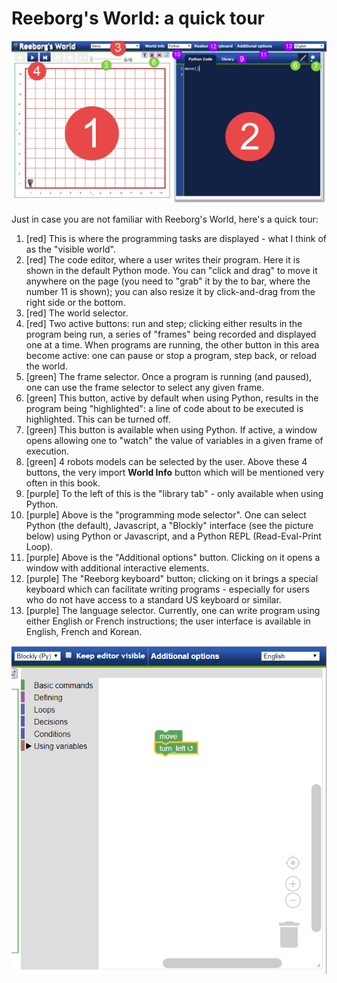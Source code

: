 # Reeborg's World: a quick tour

![](/assets/reeborg_world_tour.png)

Just in case you are not familiar with Reeborg's World, here's a quick tour:

1. \[red\] This is where the programming tasks are displayed - what I think of as the "visible world".
2. \[red\] The code editor, where a user writes their program. Here it is shown in the default Python mode. You can "click and drag" to move it anywhere on the page \(you need to "grab" it by the to bar, where the number 11 is shown\); you can also resize it by click-and-drag from the right side or the bottom.
3. \[red\] The world selector.
4. \[red\] Two active buttons: run and step; clicking either results in the program being run, a series of "frames" being recorded and displayed one at a time. When programs are running, the other button in this area become active: one can pause or stop a program, step back, or reload the world.
5. \[green\] The frame selector. Once a program is running \(and paused\), one can use the frame selector to select any given frame.
6. \[green\] This button, active by default when using Python, results in the program being "highlighted": a line of code about to be executed is highlighted. This can be turned off.
7. \[green\] This button is available when using Python. If active, a window opens allowing one to "watch" the value of variables in a given frame of execution.
8. \[green\] 4 robots models can be selected by the user. Above these 4 buttons, the very import **World Info** button which will be mentioned very often in this book.
9. \[purple\] To the left of this is the "library tab" - only available when using Python.
10. \[purple\] Above is the "programming mode selector". One can select Python \(the default\), Javascript, a "Blockly" interface \(see the picture below\) using Python or Javascript, and a Python REPL \(Read-Eval-Print Loop\).
11. \[purple\] Above is the "Additional options" button. Clicking on it opens a window with additional interactive elements.
12. \[purple\] The "Reeborg keyboard" button; clicking on it brings a special keyboard which can facilitate writing programs - especially for users who do not have access to a standard US keyboard or similar.
13. \[purple\] The language selector. Currently, one can write program using either English or French instructions; the user interface is available in English, French and Korean.

![](/assets/blockly.png)

